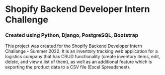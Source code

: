# Shopify Backend Developer Intern Challenge

### Created using Python, Django, PostgreSQL, Bootstrap

This project was created for the Shopify Backend Developer Intern Challange - Summer 2022. 
It is an inventory tracking web application for a logistics company that has CRUD functionality (create inventory items, edit, delete, and view a list of them), as well as an additional feature which is exporting the product data to a CSV file (Excel Spreadsheet). 
